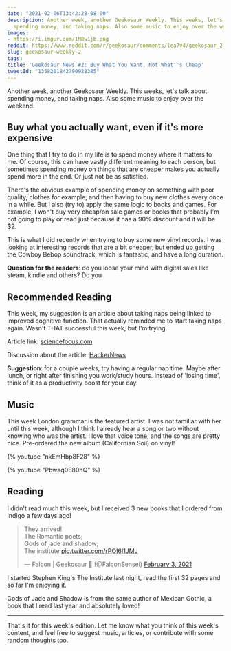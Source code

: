 ```yaml
---
date: "2021-02-06T13:42:28-08:00"
description: Another week, another Geekosaur Weekly. This weeks, let's talk about
  spending money, and taking naps. Also some music to enjoy over the weekend.
images:
- https://i.imgur.com/1M8w1jb.png
reddit: https://www.reddit.com/r/geekosaur/comments/lea7v4/geekosaur_2_buy_what_you_want_not_whats_cheap/
slug: geekosaur-weekly-2
tags:
title: 'Geekosaur News #2: Buy What You Want, Not What''s Cheap'
tweetId: "1358201842790928385"
---
```


Another week, another Geekosaur Weekly. This weeks, let's talk about spending money, and taking naps. Also some music to enjoy over the weekend.

<!--more-->

## Buy what you actually want, even if it's more expensive

One thing that I try to do in my life is to spend money where it matters to me. Of course, this can have vastly different meaning to each person, but sometimes spending money on things that are cheaper makes you actually spend more in the end. Or just not be as satisfied.

There's the obvious example of spending money on something with poor quality, clothes for example, and then having to buy new clothes every once in a while. But I also (try to) apply the same logic to books and games. For example, I won't buy very cheap/on sale games or books that probably I'm not going to play or read just because it has a 90% discount and it will be $2. 

This is what I did recently when trying to buy some new vinyl records. I was looking at interesting records that are a bit cheaper, but ended up getting the Cowboy Bebop soundtrack, which is fantastic, and have a long duration.

**Question for the readers**: do you loose your mind with digital sales like steam, kindle and others? Do you

## Recommended Reading

This week, my suggestion is an article about taking naps being linked to improved cognitive function. That actually reminded me to start taking naps again. Wasn't THAT successful this week, but I'm trying.

Article link: [sciencefocus.com](https://www.sciencefocus.com/the-human-body/afternoon-naps-linked-to-improved-cognitive-function/)

Discussion about the article: [HackerNews](https://news.ycombinator.com/item?id=25972342)

**Suggestion**: for a couple weeks, try having a regular nap time. Maybe after lunch, or right after finishing you work/study hours. Instead of 'losing time', think of it as a productivity boost for your day.

## Music

This week London grammar is the featured artist. I was not familiar with her until this week, although I think I already hear a song or two without knowing who was the artist. I love that voice tone, and the songs are pretty nice. Pre-ordered the new album (Californian Soil) on vinyl!

{% youtube "nkEmHbp8F28" %}

{% youtube "Pbwaq0E80hQ" %}

## Reading

I didn't read much this week, but I received 3 new books that I ordered from Indigo a few days ago!

<blockquote class="twitter-tweet"><p lang="en" dir="ltr">They arrived!<br>The Romantic poets;<br>Gods of jade and shadow;<br>The institute <a href="https://t.co/rPOI6I1JMJ">pic.twitter.com/rPOI6I1JMJ</a></p>&mdash; Falcon | Geekosaur 🍥 (@FalconSensei) <a href="https://twitter.com/FalconSensei/status/1356833999465811969?ref_src=twsrc%5Etfw">February 3, 2021</a></blockquote> <script async src="https://platform.twitter.com/widgets.js" charset="utf-8"></script>

I started Stephen King's The Institute last night, read the first 32 pages and so far I'm enjoying it.

Gods of Jade and Shadow is from the same author of Mexican Gothic, a book that I read last year and absolutely loved!

---

That's it for this week's edition. Let me know what you think of this week's content, and feel free to suggest music, articles, or contribute with some random thoughts too.
